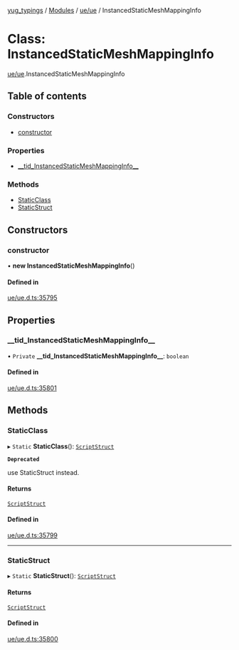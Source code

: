 [yug_typings](../README.md) / [Modules](../modules.md) / [ue/ue](../modules/ue_ue.md) / InstancedStaticMeshMappingInfo

# Class: InstancedStaticMeshMappingInfo

[ue/ue](../modules/ue_ue.md).InstancedStaticMeshMappingInfo

## Table of contents

### Constructors

- [constructor](ue_ue.InstancedStaticMeshMappingInfo.md#constructor)

### Properties

- [\_\_tid\_InstancedStaticMeshMappingInfo\_\_](ue_ue.InstancedStaticMeshMappingInfo.md#__tid_instancedstaticmeshmappinginfo__)

### Methods

- [StaticClass](ue_ue.InstancedStaticMeshMappingInfo.md#staticclass)
- [StaticStruct](ue_ue.InstancedStaticMeshMappingInfo.md#staticstruct)

## Constructors

### constructor

• **new InstancedStaticMeshMappingInfo**()

#### Defined in

[ue/ue.d.ts:35795](https://github.com/YugMetaverse/yug_typings/blob/b7d9b19/ue/ue.d.ts#L35795)

## Properties

### \_\_tid\_InstancedStaticMeshMappingInfo\_\_

• `Private` **\_\_tid\_InstancedStaticMeshMappingInfo\_\_**: `boolean`

#### Defined in

[ue/ue.d.ts:35801](https://github.com/YugMetaverse/yug_typings/blob/b7d9b19/ue/ue.d.ts#L35801)

## Methods

### StaticClass

▸ `Static` **StaticClass**(): [`ScriptStruct`](ue_ue.ScriptStruct.md)

**`Deprecated`**

use StaticStruct instead.

#### Returns

[`ScriptStruct`](ue_ue.ScriptStruct.md)

#### Defined in

[ue/ue.d.ts:35799](https://github.com/YugMetaverse/yug_typings/blob/b7d9b19/ue/ue.d.ts#L35799)

___

### StaticStruct

▸ `Static` **StaticStruct**(): [`ScriptStruct`](ue_ue.ScriptStruct.md)

#### Returns

[`ScriptStruct`](ue_ue.ScriptStruct.md)

#### Defined in

[ue/ue.d.ts:35800](https://github.com/YugMetaverse/yug_typings/blob/b7d9b19/ue/ue.d.ts#L35800)
